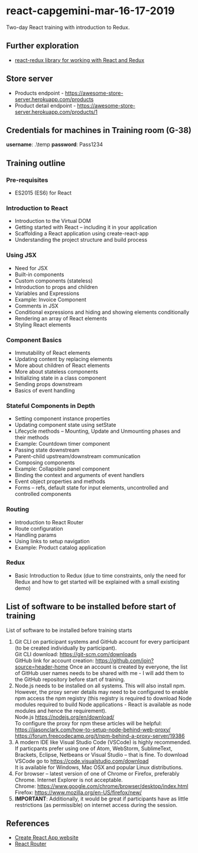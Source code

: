 # react-capgemini-mar-16-17-2019
Two-day React training with introduction to Redux.

## Further exploration
- [react-redux library for working with React and Redux](https://react-redux.js.org/)

## Store server
- Products endpoint - https://awesome-store-server.herokuapp.com/products
- Product detail endpoint - https://awesome-store-server.herokuapp.com/products/1

## Credentials for machines in Training room (G-38)
__username__: .\temp
__password__: Pass1234

## Training outline
### Pre-requisites
- ES2015 (ES6) for React

### Introduction to React
- Introduction to the Virtual DOM
- Getting started with React – including it in your application
- Scaffolding a React application using create-react-app
- Understanding the project structure and build process

### Using JSX
- Need for JSX
- Built-in components
- Custom components (stateless)
- Introduction to props and children
- Variables and Expressions
- Example: Invoice Component
- Comments in JSX
- Conditional expressions and hiding and showing elements conditionally
- Rendering an array of React elements
- Styling React elements

### Component Basics
- Immutability of React elements
- Updating content by replacing elements
- More about children of React elements
- More about stateless components
- Initializing state in a class component
- Sending props downstream
- Basics of event handling

### Stateful Components in Depth
- Setting component instance properties
- Updating component state using setState
- Lifecycle methods – Mounting, Update and Unmounting phases and their methods
- Example: Countdown timer component
- Passing state downstream
- Parent-child upstream/downstream communication
- Composing components
- Example: Collapsible panel component
- Binding the context and arguments of event handlers
- Event object properties and methods
- Forms – refs, default state for input elements, uncontrolled and controlled components

### Routing
- Introduction to React Router
- Route configuration
- Handling params
- Using links to setup navigation
- Example: Product catalog application

### Redux
- Basic Introduction to Redux (due to time constraints, only the need for Redux and how to get started will be explained with a small existing demo)

## List of software to be installed before start of training
List of software to be installed before training starts
1.	Git CLI on participant systems and GitHub account for every participant (to be created individually by participant).  
Git CLI download: https://git-scm.com/downloads  
GitHub link for account creation: https://github.com/join?source=header-home
Once an account is created by everyone, the list of GitHub user names needs to be shared with me - I will add them to the GitHub repository before start of training.  
2.	Node.js needs to be installed on all systems. This will also install npm. However, the proxy server details may need to be configured to enable npm access the npm registry (this registry is required to download Node modules required to build Node applications - React is available as node modules and hence the requirement).  
Node.js https://nodejs.org/en/download/  
To configure the proxy for npm these articles will be helpful:  
https://jjasonclark.com/how-to-setup-node-behind-web-proxy/  
https://forum.freecodecamp.org/t/npm-behind-a-proxy-server/19386  
3.	A modern IDE like Visual Studio Code (VSCode) is highly recommended. If particpants prefer using one of Atom, WebStorm, SublimeText, Brackets, Eclipse, Netbeans or Visual Studio – that is fine. To download VSCode go to
https://code.visualstudio.com/download  
It is available for Windows, Mac OSX and popular Linux distributions.
4.	For browser – latest version of one of Chrome or Firefox, preferably Chrome. Internet Explorer is not acceptable.  
Chrome: https://www.google.com/chrome/browser/desktop/index.html  
Firefox: https://www.mozilla.org/en-US/firefox/new/  
5.	__IMPORTANT__: Additionally, it would be great if participants have as little restrictions (as permissible) on internet access during the session.

## References
- [Create React App website](https://facebook.github.io/create-react-app/)
- [React Router](https://reacttraining.com/react-router/web/guides/quick-start)